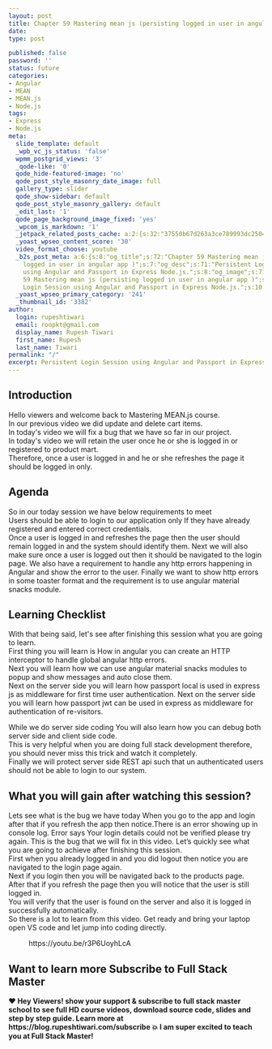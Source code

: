 ```yaml
---
layout: post
title: Chapter 59 Mastering mean js (persisting logged in user in angular app )
date:
type: post

published: false
password: ''
status: future
categories:
- Angular
- MEAN
- MEAN.js
- Node.js
tags:
- Express
- Node.js
meta:
  slide_template: default
  _wpb_vc_js_status: 'false'
  wpmm_postgrid_views: '3'
  _qode-like: '0'
  qode_hide-featured-image: 'no'
  qode_post_style_masonry_date_image: full
  gallery_type: slider
  qode_show-sidebar: default
  qode_post_style_masonry_gallery: default
  _edit_last: '1'
  qode_page_background_image_fixed: 'yes'
  _wpcom_is_markdown: '1'
  _jetpack_related_posts_cache: a:2:{s:32:"37550b67d263a3ce789993dc25046c5f";a:2:{s:7:"expires";i:1590975673;s:7:"payload";a:2:{i:0;a:1:{s:2:"id";i:344;}i:1;a:1:{s:2:"id";i:2302;}}}s:32:"8f6677c9d6b0f903e98ad32ec61f8deb";a:2:{s:7:"expires";i:1590975864;s:7:"payload";a:3:{i:0;a:1:{s:2:"id";i:3011;}i:1;a:1:{s:2:"id";i:3345;}i:2;a:1:{s:2:"id";i:2895;}}}}
  _yoast_wpseo_content_score: '30'
  video_format_choose: youtube
  _b2s_post_meta: a:6:{s:8:"og_title";s:72:"Chapter 59 Mastering mean js (persisting
    logged in user in angular app )";s:7:"og_desc";s:71:"Persistent Login Session
    using Angular and Passport in Express Node.js.";s:8:"og_image";s:71:"https://blog.rupeshtiwari.com/wp-content/uploads/2020/05/CHAPTER-59.png";s:10:"card_title";s:72:"Chapter
    59 Mastering mean js (persisting logged in user in angular app )";s:9:"card_desc";s:71:"Persistent
    Login Session using Angular and Passport in Express Node.js.";s:10:"card_image";s:71:"https://blog.rupeshtiwari.com/wp-content/uploads/2020/05/CHAPTER-59.png";}
  _yoast_wpseo_primary_category: '241'
  _thumbnail_id: '3382'
author:
  login: rupeshtiwari
  email: roopkt@gmail.com
  display_name: Rupesh Tiwari
  first_name: Rupesh
  last_name: Tiwari
permalink: "/"
excerpt: Persistent Login Session using Angular and Passport in Express Node.js.
---
```

<p><!-- wp:heading --></p>
<h2>Introduction</h2>
<p><!-- /wp:heading --></p>
<p><!-- wp:paragraph --></p>
<p>Hello viewers and welcome back to Mastering MEAN.js course. <br /> In our previous video we did update and delete cart items. <br /> In today's video we will fix a bug that we have so far in our project. <br /> In today's video we will retain the user once he or she is logged in or registered to product mart. <br /> Therefore, once a user is logged in and he or she refreshes the page it should be logged in only. </p>
<p><!-- /wp:paragraph --></p>
<p><!-- wp:heading --></p>
<h2>Agenda</h2>
<p><!-- /wp:heading --></p>
<p><!-- wp:paragraph --></p>
<p>So in our today session we have below requirements to meet <br /> Users should be able to login to our application only If they have already registered and entered correct credentials. <br /> Once a user is logged in and refreshes the page then the user should remain logged in and the system should identify them. Next we will also make sure once a user is logged out then it should be navigated to the login page.  We also have a requirement to handle any http errors happening in Angular and show the error to the user.  Finally we want to show http errors in some toaster format and the requirement is to use angular material snacks module. </p>
<p><!-- /wp:paragraph --></p>
<p><!-- wp:heading --></p>
<h2>Learning Checklist</h2>
<p><!-- /wp:heading --></p>
<p><!-- wp:paragraph --></p>
<p>With that being said, let's see after finishing this session what you are going to learn. <br />
First thing you will learn is How in angular you can create an HTTP interceptor to handle global angular http errors. <br />
Next you will learn how we can use angular material snacks modules to popup and show messages and auto close them. <br />
Next on the server side you will learn how passport local is used in express js as middleware for first time user authentication.  Next on the server side you will learn how passport jwt can be used in express as middleware for authentication of re-visitors. </p>
<p><!-- /wp:paragraph --></p>
<p><!-- wp:paragraph --></p>
<p>While we do server side coding You will also learn how you can debug both server side and client side code. <br />
This is very helpful when you are doing full stack  development therefore, you should never miss this trick and watch it completely. <br />
Finally we will protect server side REST api such that un authenticated users should not be able to login to our system. </p>
<p><!-- /wp:paragraph --></p>
<p><!-- wp:heading --></p>
<h2>What you will gain after watching this session?</h2>
<p><!-- /wp:heading --></p>
<p><!-- wp:paragraph --></p>
<p>Lets see what is the bug we have today When you go to the app and login after that if you refresh the app then notice.There is an error showing up in console log.  Error says Your login details could not be verified please try again. This is the bug that we will fix in this video.  Let’s quickly see what you are going to achieve after finishing this session. <br />
First when you already logged in and you did logout then notice you are navigated to the login page again. <br />
Next if you login then you will be navigated back to the products page. <br />
After that if you refresh the page then you will notice that the user is still logged in. <br />
You will verify that the user is found on the server and also it is logged in successfully automatically. <br />
So there is a lot to learn from this video. Get ready and bring your laptop open VS code and let jump into coding directly. </p>
<p><!-- /wp:paragraph --></p>
<p><!-- wp:core-embed/youtube {"url":"https://youtu.be/r3P6UoyhLcA"} --></p>
<figure class="wp-block-embed-youtube wp-block-embed">
<div class="wp-block-embed__wrapper">
https://youtu.be/r3P6UoyhLcA
</div>
</figure>
<p><!-- /wp:core-embed/youtube --></p>
<p><!-- wp:heading --></p>
<h2>Want to learn more Subscribe to Full Stack Master</h2>
<p><!-- /wp:heading --></p>
<p><!-- wp:paragraph --></p>
<p><strong>❤️ Hey Viewers! show your support &amp; subscribe to full stack master school to see full HD course videos, download source code, slides and step by step guide. Learn more at https://blog.rupeshtiwari.com/subscribe 💥 I am super excited to teach you at Full Stack Master!</strong></p>
<p><!-- /wp:paragraph --></p>
